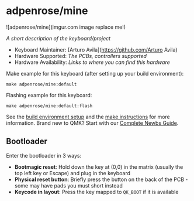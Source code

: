 # adpenrose/mine

![adpenrose/mine](imgur.com image replace me!)

*A short description of the keyboard/project*

* Keyboard Maintainer: [Arturo Avila](https://github.com/Arturo Avila)
* Hardware Supported: *The PCBs, controllers supported*
* Hardware Availability: *Links to where you can find this hardware*

Make example for this keyboard (after setting up your build environment):

    make adpenrose/mine:default

Flashing example for this keyboard:

    make adpenrose/mine:default:flash

See the [build environment setup](https://docs.qmk.fm/#/getting_started_build_tools) and the [make instructions](https://docs.qmk.fm/#/getting_started_make_guide) for more information. Brand new to QMK? Start with our [Complete Newbs Guide](https://docs.qmk.fm/#/newbs).

## Bootloader

Enter the bootloader in 3 ways:

* **Bootmagic reset**: Hold down the key at (0,0) in the matrix (usually the top left key or Escape) and plug in the keyboard
* **Physical reset button**: Briefly press the button on the back of the PCB - some may have pads you must short instead
* **Keycode in layout**: Press the key mapped to `QK_BOOT` if it is available
